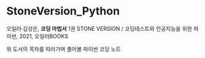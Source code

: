 # StoneVersion_Python

오일러·김성은, **코딩 마법서** 1권 STONE VERSION / 코딩테스트와 인공지능을 위한 파이썬, 2021, 오일러BOOKS

위 도서의 목차를 따라가며 풀어볼 파이썬 코딩 노트  
